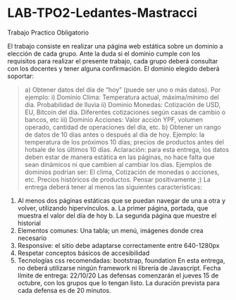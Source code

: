 # LAB-TPO2-Ledantes-Mastracci
Trabajo Practico Obligatorio

El trabajo consiste en realizar una página web estática sobre un dominio a elección de cada grupo. Ante la duda si el dominio cumple con los requisitos para realizar el presente trabajo, cada grupo deberá consultar con los docentes y tener alguna confirmación.
El dominio elegido deberá soportar:

> a) Obtener datos del día de “hoy” (puede ser uno o más datos). Por ejemplo:
  i) Dominio Clima: Temperatura actual, máxima/mínimo del día. Probabilidad de lluvia
  ii) Dominio Monedas: Cotización de USD, EU, Bitcoin del día. Diferentes cotizaciones según casas de cambio o bancos, etc
  iii) Dominio Acciones: Valor acción YPF, volumen operado, cantidad de operaciones del día, etc.
> b) Obtener un rango de datos de 10 días antes o después al día de hoy. Ejemplo: la temperatura de los próximos 10 días; precios de productos antes del hotsale de los últimos 10 días. Aclaración: para esta entrega, los datos deben estar de manera estática en las páginas, no hace falta que sean dinámicos ni que cambien al cambiar los días.
Ejemplos de dominios podrían ser: El clima, Cotización de monedas o acciones, etc. Precios históricos de productos. Pensar positivamente ;) La entrega deberá tener al menos las siguientes características:
1. Al menos dos páginas estáticas que se puedan navegar de una a otra y volver, utilizando hipervínculos.
a. La primer página, portada, que muestra el valor del día de hoy
b. La segunda página que muestre el historial
2. Elementos comunes: Una tabla; un menú, imágenes donde crea necesario
3. Responsive: el sitio debe adaptarse correctamente entre 640-1280px
4. Respetar conceptos básicos de accesibilidad
5. Tecnologías css recomendadas: bootstrap, foundation
En esta entrega, no deberá utilizarse ningún framework ni librería de Javascript. Fecha límite de entrega: 22/10/20
Las defensas comenzarán el jueves 15 de octubre, con los grupos que lo tengan listo. La duración prevista para cada defensa es de 20 minutos.
